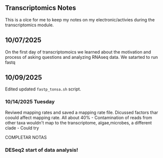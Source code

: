 ## Transcriptomics Notes

This is a olce for me to keep my notes on my electronic/activies during the transcriptomics module.

## 10/07/2025

On the first day of transcriptomoics we learned about the motivation and process of asking questions and analyzing RNAseq data. We satarted to run fastq

## 10/09/2025

Edited updated `fastp_tonsa.sh` script.

### 10/14/2025 Tuesday

Reviwed mapping rates and saved a mapping rate file. Dicussed factors thar coould affect mapping rate. All about 40% - Contamination of reads from other taxa wouldn't map to the transcriptome, algae,microbes, a different clade - Could try

COMPLETAR NOTAS 


### DESeq2 start of data analysis! 



